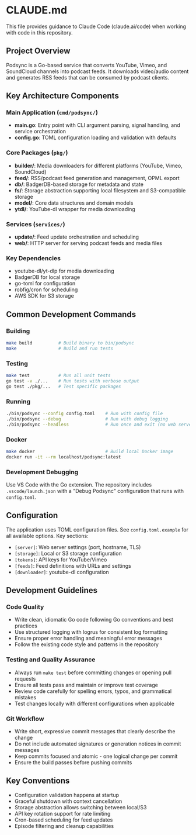 # CLAUDE.md

This file provides guidance to Claude Code (claude.ai/code) when working with code in this repository.

## Project Overview

Podsync is a Go-based service that converts YouTube, Vimeo, and SoundCloud channels into podcast feeds. It downloads video/audio content and generates RSS feeds that can be consumed by podcast clients.

## Key Architecture Components

### Main Application (`cmd/podsync/`)
- **main.go**: Entry point with CLI argument parsing, signal handling, and service orchestration
- **config.go**: TOML configuration loading and validation with defaults

### Core Packages (`pkg/`)
- **builder/**: Media downloaders for different platforms (YouTube, Vimeo, SoundCloud)
- **feed/**: RSS/podcast feed generation and management, OPML export
- **db/**: BadgerDB-based storage for metadata and state
- **fs/**: Storage abstraction supporting local filesystem and S3-compatible storage
- **model/**: Core data structures and domain models
- **ytdl/**: YouTube-dl wrapper for media downloading

### Services (`services/`)
- **update/**: Feed update orchestration and scheduling
- **web/**: HTTP server for serving podcast feeds and media files

### Key Dependencies
- youtube-dl/yt-dlp for media downloading
- BadgerDB for local storage
- go-toml for configuration
- robfig/cron for scheduling
- AWS SDK for S3 storage

## Common Development Commands

### Building
```bash
make build          # Build binary to bin/podsync
make                # Build and run tests
```

### Testing
```bash
make test           # Run all unit tests
go test -v ./...    # Run tests with verbose output
go test ./pkg/...   # Test specific packages
```

### Running
```bash
./bin/podsync --config config.toml    # Run with config file
./bin/podsync --debug                 # Run with debug logging
./bin/podsync --headless              # Run once and exit (no web server)
```

### Docker
```bash
make docker                           # Build local Docker image
docker run -it --rm localhost/podsync:latest
```

### Development Debugging
Use VS Code with the Go extension. The repository includes `.vscode/launch.json` with a "Debug Podsync" configuration that runs with `config.toml`.

## Configuration

The application uses TOML configuration files. See `config.toml.example` for all available options. Key sections:
- `[server]`: Web server settings (port, hostname, TLS)
- `[storage]`: Local or S3 storage configuration  
- `[tokens]`: API keys for YouTube/Vimeo
- `[feeds]`: Feed definitions with URLs and settings
- `[downloader]`: youtube-dl configuration

## Development Guidelines

### Code Quality
- Write clean, idiomatic Go code following Go conventions and best practices
- Use structured logging with logrus for consistent log formatting
- Ensure proper error handling and meaningful error messages
- Follow the existing code style and patterns in the repository

### Testing and Quality Assurance
- Always run `make test` before committing changes or opening pull requests
- Ensure all tests pass and maintain or improve test coverage
- Review code carefully for spelling errors, typos, and grammatical mistakes
- Test changes locally with different configurations when applicable

### Git Workflow
- Write short, expressive commit messages that clearly describe the change
- Do not include automated signatures or generation notices in commit messages
- Keep commits focused and atomic - one logical change per commit
- Ensure the build passes before pushing commits

## Key Conventions

- Configuration validation happens at startup
- Graceful shutdown with context cancellation
- Storage abstraction allows switching between local/S3
- API key rotation support for rate limiting
- Cron-based scheduling for feed updates
- Episode filtering and cleanup capabilities